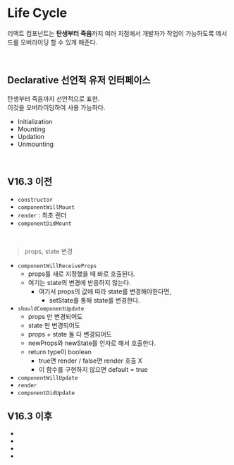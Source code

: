 # Life Cycle
리액트 컴포넌트는 **탄생부터 죽음**까지 여러 지점에서 개발자가 작업이 가능하도록 메서드를 오버라이딩 할 수 있게 해준다.

<br/>

## Declarative 선언적 유저 인터페이스
탄생부터 죽음까지 선언적으로 표현.  
이것을 오버라이딩하여 사용 가능하다.  

* Initialization
* Mounting
* Updation
* Unmounting

<br/>

## V16.3 이전
* `constructor`
* `componentWillMount`
* `render`               : 최초 랜더
* `componentDidMount`

<br/>

> props, state 변경
* `componentWillReceiveProps`
  + props를 새로 지정했을 때 바로 호출된다.
  + 여기는 state의 변경에 반응하지 않는다.
    - 여기서 props의 값에 따라 state를 변경해야한다면,
      +  setState를 통해 state를 변경한다.
* `shouldComponentUpdate`
  + props 만 변경되어도
  + state 만 변경되어도
  + props + state 둘 다 변경되어도
  + newProps와 newState를 인자로 해서 호출한다.
  + return type이 boolean
    - true면 render / false면 render 호출 X
    - 이 함수를 구현하지 않으면 default = true
* `componentWillUpdate`
* `render`
* `componentDidUpdate` 

## V16.3 이후
*
*
*
*